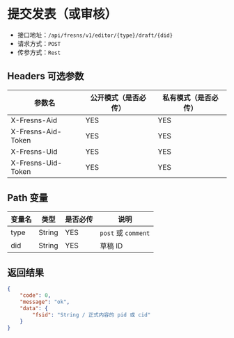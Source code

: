 # 提交发表（或审核）

- 接口地址：`/api/fresns/v1/editor/{type}/draft/{did}`
- 请求方式：`POST`
- 传参方式：`Rest`

## Headers 可选参数

| 参数名 | 公开模式（是否必传） | 私有模式（是否必传） |
| --- | --- | --- |
| X-Fresns-Aid | YES | YES |
| X-Fresns-Aid-Token | YES | YES |
| X-Fresns-Uid | YES | YES |
| X-Fresns-Uid-Token | YES | YES |

## Path 变量

| 变量名 | 类型 | 是否必传 | 说明 |
| --- | --- | --- | --- |
| type | String | YES | `post` 或 `comment` |
| did | String | YES | 草稿 ID |

## 返回结果

```json
{
    "code": 0,
    "message": "ok",
    "data": {
        "fsid": "String / 正式内容的 pid 或 cid"
    }
}
```
